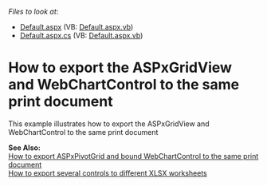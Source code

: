 <!-- default file list -->
*Files to look at*:

* [Default.aspx](./CS/WebSite/Default.aspx) (VB: [Default.aspx.vb](./VB/WebSite/Default.aspx.vb))
* [Default.aspx.cs](./CS/WebSite/Default.aspx.cs) (VB: [Default.aspx.vb](./VB/WebSite/Default.aspx.vb))
<!-- default file list end -->
# How to export the ASPxGridView and WebChartControl to the same print document


<p>This example illustrates how to export the ASPxGridView and WebChartControl to the same print document</p><p><strong>See Also:</strong><br />
<a href="https://www.devexpress.com/Support/Center/p/E1164">How to export ASPxPivotGrid and bound WebChartControl to the same print document</a><br />
<a href="https://www.devexpress.com/Support/Center/p/E3626">How to export several controls to different XLSX worksheets</a></p>

<br/>


